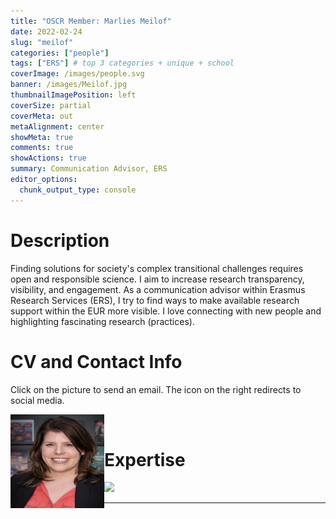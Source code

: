 ```yaml
---
title: "OSCR Member: Marlies Meilof"
date: 2022-02-24
slug: "meilof"
categories: ["people"]
tags: ["ERS"] # top 3 categories + unique + school
coverImage: /images/people.svg
banner: /images/Meilof.jpg
thumbnailImagePosition: left
coverSize: partial
coverMeta: out
metaAlignment: center
showMeta: true
comments: true
showActions: true
summary: Communication Advisor, ERS
editor_options: 
  chunk_output_type: console
---
```




# Description

Finding solutions for society's complex transitional challenges requires open and responsible science. I aim to increase research transparency, visibility, and engagement. As a communication advisor within Erasmus Research Services (ERS), I try to find ways to make available research support within the EUR more visible. I love connecting with new people and highlighting fascinating research (practices).
 
# CV and Contact Info

Click on the picture to send an email. The icon on the right redirects to social media.

<!-- EMAIL -->
<p>
  <a href="mailto:marlies.meilof@eur.nl">
  <img border="0" alt="Marlies Meilof" src="/images/Meilof.jpg" width="150" height="150" align="left">
  </a>
</p>

<!-- CV -->
<p align="center">
  <a href="https://drive.google.com/file/d/1wGBrFLZ_r0u061m9_clxxJk4HKvizf6O/view?usp=sharing" class="fa fa-file fa-2x" style="color:#00B969;">
  </a>
</p>

<!-- LINKEDIN -->
<p align="center">
  <a href="https://www.linkedin.com/in/marlies-meilof-12969217/" class="fa fa-linkedin fa-2x" style="color:#000000;">
  </a>
</p>

<!-- TWITTER -->
<p align="center">
  <a href="https://twitter.com/marliesmeilof" class="fa fa-twitter fa-2x">
  </a>
</p>

<BR>

# Expertise

<img src="{{< blogdown/postref >}}index_files/figure-html/radarPlot-1.png" width="576" />

***


